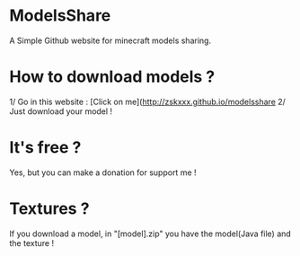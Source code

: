 # ModelsShare

A Simple Github website for minecraft models sharing.

# How to download models ?

1/ Go in this website : [Click on me](http://zskxxx.github.io/modelsshare
2/ Just download your model !

# It's free ?

Yes, but you can make a donation for support me !

# Textures ?

If you download a model, in "[model].zip" you have the model(Java file) and the texture !

